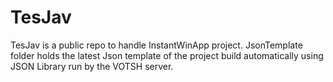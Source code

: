 # TesJav
TesJav is a public repo to handle InstantWinApp project.
JsonTemplate folder holds the latest Json template of the project build automatically using JSON Library run by the VOTSH server.
